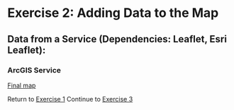 # Exercise 2: Adding Data to the Map

## Data from a Service (Dependencies: Leaflet, Esri Leaflet):

### ArcGIS Service
[Final map](http://geospatialem.github.io/getting-started-with-leaflet/Exercise2_Adding-Data/service/index.html)

Return to [Exercise 1](Exercise_1.md)
Continue to [Exercise 3](Exercise_3.md)

